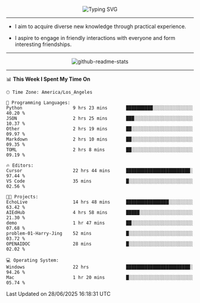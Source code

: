 <p align="center">
  <img src="https://readme-typing-svg.demolab.com?font=Fira+Code&weight=500&size=32&duration=2500&pause=1600&center=true&vCenter=true&random=false&width=1024&height=64&lines=Hi+there+%F0%9F%91%8B;I'm+delighted+you+could+make+it+here+%F0%9F%8E%89;I'm+Harry%2C+a+college+student+still+finding+my+way" alt="Typing SVG" />
</p>


---


- I aim to acquire diverse new knowledge through practical experience.

- I aspire to engage in friendly interactions with everyone and form interesting friendships.


---


<p align="center">
  <img src="https://github-readme-stats.vercel.app/api?username=Harry-Jing&show_icons=true" alt="github-readme-stats"/>
</p>


---

<!--START_SECTION:waka-->
📊 **This Week I Spent My Time On** 

```text
🕑︎ Time Zone: America/Los_Angeles

💬 Programming Languages: 
Python                   9 hrs 23 mins       ██████████░░░░░░░░░░░░░░░   40.20 % 
JSON                     2 hrs 25 mins       ███░░░░░░░░░░░░░░░░░░░░░░   10.37 % 
Other                    2 hrs 19 mins       ██░░░░░░░░░░░░░░░░░░░░░░░   09.97 % 
Markdown                 2 hrs 10 mins       ██░░░░░░░░░░░░░░░░░░░░░░░   09.35 % 
TOML                     2 hrs 8 mins        ██░░░░░░░░░░░░░░░░░░░░░░░   09.19 % 

🔥 Editors: 
Cursor                   22 hrs 44 mins      ████████████████████████░   97.44 % 
VS Code                  35 mins             █░░░░░░░░░░░░░░░░░░░░░░░░   02.56 % 

🐱‍💻 Projects: 
EchoLive                 14 hrs 48 mins      ████████████████░░░░░░░░░   63.42 % 
AIEdHub                  4 hrs 58 mins       █████░░░░░░░░░░░░░░░░░░░░   21.30 % 
demo                     1 hr 47 mins        ██░░░░░░░░░░░░░░░░░░░░░░░   07.68 % 
problem-01-Harry-Jing    52 mins             █░░░░░░░░░░░░░░░░░░░░░░░░   03.72 % 
OPENAIDOC                28 mins             █░░░░░░░░░░░░░░░░░░░░░░░░   02.02 % 

💻 Operating System: 
Windows                  22 hrs              ████████████████████████░   94.26 % 
Mac                      1 hr 20 mins        █░░░░░░░░░░░░░░░░░░░░░░░░   05.74 % 
```


 Last Updated on 28/06/2025 16:18:31 UTC
<!--END_SECTION:waka-->
